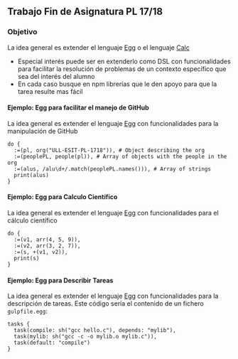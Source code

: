 <!-- toc -->
## Trabajo Fin de Asignatura PL 17/18

### Objetivo

La idea general es extender el lenguaje [Egg](https://github.com/ULL-ESIT-PL-1617/egg)
o el lenguaje [Calc](https://crguezl.github.io/ull-esit-1617/_book/practicas/practica-calc-egg.html)

* Especial interés puede ser en extenderlo  como DSL con funcionalidades para 
facilitar la resolución de problemas de un contexto específico que sea del interés del alumno
* En cada caso busque en npm librerías que le den apoyo para que la tarea resulte mas fácil


#### Ejemplo: Egg para facilitar el manejo de GitHub

La idea general es extender el lenguaje [Egg](https://github.com/ULL-ESIT-PL-1718/egg) con funcionalidades para la 
manipulación de GitHub

```
do {
  :=(pl, org("ULL-ESIT-PL-1718")), # Object describing the org
  :=(peoplePL, people(pl)), # Array of objects with the people in the org
  :=(alus, /alu\d+/.match(peoplePL.names())), # Array of strings 
  print(alus)
}
```

#### Ejemplo: Egg para Calculo Científico

La idea general es extender el lenguaje [Egg](https://github.com/ULL-ESIT-PL-1718/egg) con funcionalidades para el cálculo científico

```
do {
  :=(v1, arr(4, 5, 9)),
  :=(v2, arr(3, 2, 7)), 
  :=(s, +(v1, v2)),
  print(s)
}
```

#### Ejemplo: Egg para Describir Tareas

La idea general es extender el lenguaje [Egg](https://github.com/ULL-ESIT-PL-1718/egg) con funcionalidades para la descripción de tareas. Este código sería el contenido de un fichero `gulpfile.egg`:

```
tasks {
  task(compile: sh("gcc hello.c"), depends: "mylib"),
  task(mylib: sh("gcc -c -o mylib.o mylib.c")),
  task(default: "compile")
}
```

